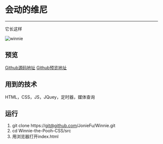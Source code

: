 # 会动的维尼
--------
它长这样 

![winnie](https://joniefu.github.io/Winnie/img/winnie.png)
## 预览
[Github源码地址](https://github.com/JonieFu/Winnie) [Github预览地址](https://github.com/JonieFu/Winnie/src) 
## 用到的技术
  HTML，CSS，JS，JQuey，定时器，媒体查询
## 运行
1. git clone https://git@github.com/JonieFu/Winnie.git
2. cd Winnie-the-Pooh-CSS/src
3. 用浏览器打开index.html
